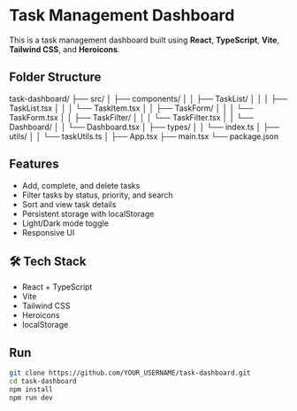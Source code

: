 #  Task Management Dashboard

This is a task management dashboard built using **React**, **TypeScript**, **Vite**, **Tailwind CSS**, and **Heroicons**.

## Folder Structure

task-dashboard/
    ├── src/
    │   ├── components/
    │   │   ├── TaskList/
    │   │   │   ├── TaskList.tsx
    │   │   │   └── TaskItem.tsx
    │   │   ├── TaskForm/
    │   │   │   └── TaskForm.tsx
    │   │   ├── TaskFilter/
    │   │   │   └── TaskFilter.tsx
    │   │   └── Dashboard/
    │   │       └── Dashboard.tsx
    │   ├── types/
    │   │   └── index.ts
    │   ├── utils/
    │   │   └── taskUtils.ts
    │   ├── App.tsx
    ├── main.tsx
    └── package.json

##  Features

- Add, complete, and delete tasks
- Filter tasks by status, priority, and search
- Sort and view task details
- Persistent storage with localStorage
- Light/Dark mode toggle
- Responsive UI

## 🛠 Tech Stack

- React + TypeScript
- Vite
- Tailwind CSS
- Heroicons
- localStorage

##  Run 

```bash
git clone https://github.com/YOUR_USERNAME/task-dashboard.git
cd task-dashboard
npm install
npm run dev
